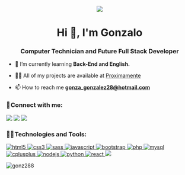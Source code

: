 <p align="center"><img align="center" src="https://user-images.githubusercontent.com/111772830/204941111-e44d6138-a248-467a-b7e1-69691a0cabb7.gif"/></p>

<h1 align="center">Hi 👋, I'm Gonzalo</h1>
<h3 align="center">Computer Technician and Future Full Stack Developer</h3>

- 🌱 I’m currently learning **Back-End and English.**

- 👨‍💻 All of my projects are available at [Proximamente](Proximamente)

- 📫 How to reach me **gonza_gonzalez28@hotmail.com**

<h3 align="left">📧 Connect with me:</h3>
<p align="left">
<a href="https://www.linkedin.com/in/gonz288/"><img src="https://img.shields.io/badge/-Gonzalo%20Agustin%20Gonzalez-0077B5?style=flat&logo=Linkedin&logoColor=white"/></a>
<a href="https://instagram.com/gonnz28"><img src="https://img.shields.io/badge/Gonnz28-E4405F?style=flat&logo=instagram&logoColor=white"/></a>
<a href="mailto:gonza_gonzalez28@hotmail.com"><img src="https://img.shields.io/badge/gonza_gonzalez28@hotmail.com-0078D4?style=flat&logo=microsoft-outlook&logoColor=white"/></a>
</p>

<h3 align="left">👨‍💻 Technologies and Tools:</h3>
<p align="left"> 
<a href="https://www.w3.org/html/" target="_blank" rel="noreferrer"> <img src="https://img.shields.io/badge/HTML5-E34F26?style=flat&logo=html5&logoColor=white" alt="html5"/> </a> 
<a href="https://www.w3schools.com/css/" target="_blank" rel="noreferrer"> <img src="https://img.shields.io/badge/CSS3-1572B6?flat&logo=css3&logoColor=white" alt="css3"/> </a> 
<a href="https://sass-lang.com" target="_blank" rel="noreferrer"> <img src="https://img.shields.io/badge/Sass-CC6699?flat&logo=sass&logoColor=white" alt="sass"/> </a> 
<a href="https://developer.mozilla.org/en-US/docs/Web/JavaScript" target="_blank" rel="noreferrer"> <img src="https://img.shields.io/badge/JavaScript-323330?flat&logo=javascript&logoColor=F7DF1E" alt="javascript"/> </a> 
<a href="https://getbootstrap.com" target="_blank" rel="noreferrer"> <img src="https://img.shields.io/badge/Bootstrap-563D7C?style=flat&logo=bootstrap&logoColor=white" alt="bootstrap"/> </a> 
<a href="https://www.php.net" target="_blank" rel="noreferrer"> <img src="https://img.shields.io/badge/PHP-777BB4?style=flat&logo=php&logoColor=white" alt="php"/> </a> 
<a href="https://www.mysql.com/" target="_blank" rel="noreferrer"> <img src="https://img.shields.io/badge/MySQL-316192?style=flat&logo=mysql&logoColor=yellow" alt="mysql"/> </a> 
<a href="https://www.w3schools.com/cpp/" target="_blank" rel="noreferrer"> <img src="https://img.shields.io/badge/C%2B%2B-00599C?style=flat&logo=c%2B%2B&logoColor=white" alt="cplusplus"/> </a> 
<a href="https://nodejs.org" target="_blank" rel="noreferrer"> <img src="https://img.shields.io/badge/Node.js-323330?style=flat&logo=node.js&logoColor=green" alt="nodejs""/> </a> 
<a href="https://www.python.org" target="_blank" rel="noreferrer"> <img src="https://img.shields.io/badge/Python-316192?style=flat&logo=python&logoColor=yellow" alt="python"/> </a> 
<a href="https://reactjs.org/" target="_blank" rel="noreferrer"> <img src="https://img.shields.io/badge/React-20232A?style=flat&logo=react&logoColor=61DAFB" alt="react"/> </a> 
<a href="https://git-scm.com/" target="_blank" rel="noreferrer"> <img src="https://img.shields.io/badge/-Git-05122A?style=flat&logo=git"/> </a> 
</p>
<p><img align="left" src="https://github-readme-stats.vercel.app/api/top-langs?username=gonz288&show_icons=true&locale=en&layout=compact" alt="gonz288" /></p>
